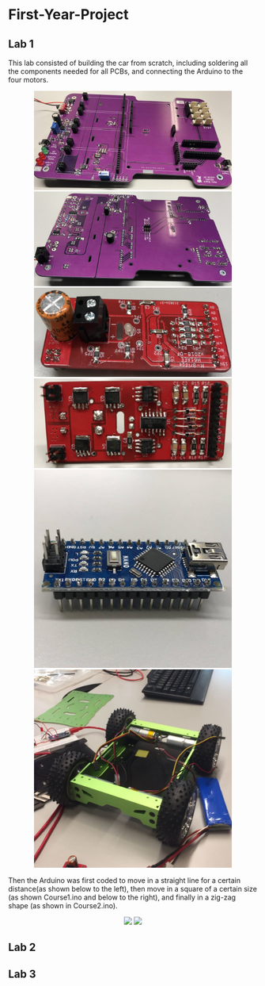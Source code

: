 # First-Year-Project

## Lab 1
This lab consisted of building the car from scratch, including soldering all the components needed for all PCBs, and connecting the Arduino to the four motors.

<p align="center">
 <img src="https://github.com/J-Afzal/First-Year-Project/blob/main/Lab%201/pics/car%20pcb%20top.jpg" width="400">
 <img src="https://github.com/J-Afzal/First-Year-Project/blob/main/Lab%201/pics/car%20pcb%20bottom.jpg" width="400">
 <img src="https://github.com/J-Afzal/First-Year-Project/blob/main/Lab%201/pics/h-bridge%20top.jpg" width="400">
 <img src="https://github.com/J-Afzal/First-Year-Project/blob/main/Lab%201/pics/h-bridge%20bottom.jpg" width="400">
 <img src="https://github.com/J-Afzal/First-Year-Project/blob/main/Lab%201/pics/arduino.jpg" width="400">
 <img src="https://github.com/J-Afzal/First-Year-Project/blob/main/Lab%201/pics/car.jpg" width="400">
</p>

Then the Arduino was first coded to move in a straight line for a certain distance(as shown below to the left), then move in a square of a certain size (as shown Course1.ino and below to the right), and finally in a zig-zag shape (as shown in Course2.ino).

<p align="center">
 <img src="https://github.com/J-Afzal/First-Year-Project/blob/main/Lab%201/pics/straight%20line.gif">
 <img src="https://github.com/J-Afzal/First-Year-Project/blob/main/Lab%201/pics/square.gif">
</p>

## Lab 2


## Lab 3
